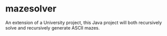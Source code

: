 # mazesolver
An extension of a University project, this Java project will both recursively solve and recursively generate ASCII mazes.
